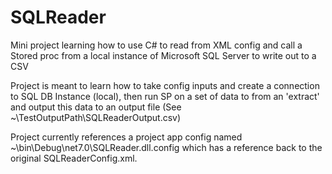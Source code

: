 # SQLReader
Mini project learning how to use C# to read from XML config and call a Stored proc from a local instance of Microsoft SQL Server to write out to a CSV 

Project is meant to learn how to take config inputs and create a connection to SQL DB Instance (local), then run SP on a set of data to from an 'extract' and output this data to an output file (See ~\TestOutputPath\SQLReaderOutput.csv)

Project currently references a project app config named ~\bin\Debug\net7.0\SQLReader.dll.config which has a reference back to the original SQLReaderConfig.xml.
